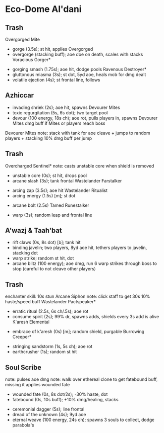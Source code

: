 # Eco-Dome Al'dani

## Trash
Overgorged Mite
  * gorge (3.5s); st hit, applies Overgorged
  * overgorge (stacking buff); aoe doe on death, scales with stacks
Voracious Gorger*
  + gorging smash (1.75s); aoe hit, dodge pools
Ravenous Destroyer*
  + gluttonous miasma (3s); st dot, 5yd aoe, heals mob for dmg dealt
  + volatile ejection (4s); st frontal line, follows

## Azhiccar
  + invading shriek (2s); aoe hit, spawns Devourer Mites
  + toxic regurgitation (5s, 6s dot); two target pool
  + devour (100 energy, 18s ch); aoe rot, pulls players in, spawns Devourer Mites
      dmg buff if Mites or players reach boss

  Devourer Mites
    note: stack with tank for aoe cleave
    + jumps to random players
    + stacking 10% dmg buff per jump

## Trash
Overcharged Sentinel*
  note: casts unstable core when shield is removed
  + unstable core (0s); st hit, drops pool
  + arcane slash (3s); tank frontal
Wastelander Farstalker
  * arcing zap (3.5s); aoe hit
Wastelander Ritualist
  * arcing energy (1.5s) [m]; st dot
  - arcane bolt (2.5s)
Tamed Runestalker
  + warp (3s); random leap and frontal line

## A'wazj & Taah'bat
  + rift claws (0s, 8s dot) [b]; tank hit
  + binding javelin; two players, 8yd aoe hit, tethers players to javelin, stacking dot
  + warp strike; random st hit, dot
  + arcane blitz (100 energy); aoe dmg, run 6 warp strikes through boss to stop (careful to not cleave other players)

## Trash
enchanter skill: 10s stun
Arcane Siphon
  note: click staff to get 30s 10% haste/speed buff
Wastelander Pactspeaker*
  + erratic ritual (2.5s, 6s ch/.5s); aoe rot
  + consume spirit (2s); 99% dr, spawns adds, shields every 3s add is alive
K'aresh Elemental
  * embrace of k'aresh (0s) [m]; random shield, purgable
Burrowing Creeper*
  + stringing sandstorm (1s, 5s ch); aoe rot
  + earthcrusher (1s); random st hit

## Soul Scribe
  note: pulses aoe dmg
  note: walk over ethereal clone to get fatebound buff, missing it applies wounded fate
  - wounded fate (0s, 8s dot/2s); -30% haste, dot
  - fatebound (0s, 10s buff); +10% dmg/healing, stacks
  + ceremonial dagger (5s); line frontal
  + dread of the unknown (4s); 9yd aoe
  + eternal weave (100 energy, 24s ch); spawns 3 souls to collect, dodge parabola's
